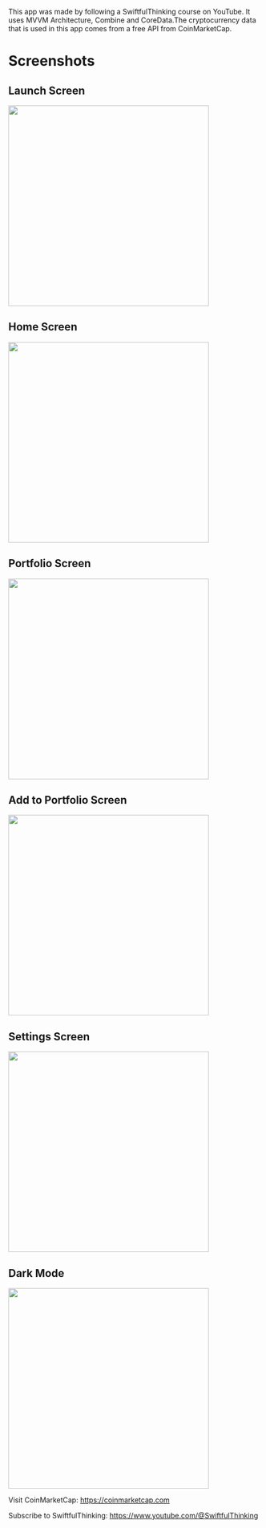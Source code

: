 This app was made by following a SwiftfulThinking course on YouTube. It uses MVVM Architecture, Combine and CoreData.The cryptocurrency data that is used in this app comes from a free API from CoinMarketCap.

# Screenshots

## Launch Screen
<img src="https://github.com/egemenongel/crypto_app/assets/73590188/d409fd56-0804-4811-897a-098db73bb6a1" width="400"/>

## Home Screen
<img src="https://github.com/egemenongel/crypto_app/assets/73590188/3dff2585-c9a8-4676-85f8-c5275febd500" width="400"/>

## Portfolio Screen
<img src="https://github.com/egemenongel/crypto_app/assets/73590188/e4b183c5-4cbe-4aee-82ca-023c796a0afd" width="400"/>

## Add to Portfolio Screen
<img src="https://github.com/egemenongel/crypto_app/assets/73590188/12959f89-334b-4baf-8dd4-85ec7f69bb27" width="400"/>

## Settings Screen
<img src="https://github.com/egemenongel/crypto_app/assets/73590188/214b4823-b60f-4369-ad01-9e66962a9b8d" width="400"/>

## Dark Mode
<img src="https://github.com/egemenongel/crypto_app/assets/73590188/059ffc26-3a23-4433-92da-5a379c60238d" width="400"/>


Visit CoinMarketCap: https://coinmarketcap.com

Subscribe to SwiftfulThinking: https://www.youtube.com/@SwiftfulThinking
